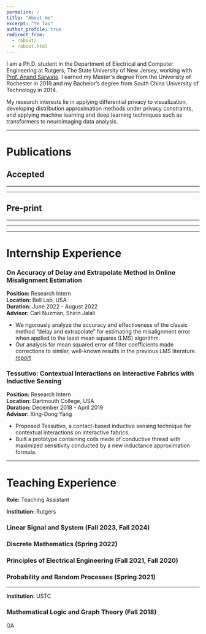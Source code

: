 ```yaml
---
permalink: /
title: "About me"
excerpt: "Ye Tao"
author_profile: true
redirect_from: 
  - /about/
  - /about.html 
---
```

<script src="_pages/paper.js"></script>

I am a Ph.D. student in the Department of Electrical and Computer Engineering at Rutgers, The State University of New Jersey, working with [Prof. Anand Sarwate](https://adsarwate.github.io). I earned my Master's degree from the University of Rochester in 2019 and my Bachelor’s degree from South China University of Technology in 2014.

My research interests lie in applying differential privacy to visualization, developing distribution approximation methods under privacy constraints, and applying machine learning and deep learning techniques such as transformers to neuroimaging data analysis.

------

<div id="publications"></div>

Publications
======

Accepted
------
<script>
  document.write(generatePaperHTML(
    "l2h.png",
    "Differentially Private Distribution Estimation Using Functional Approximation. (ICASSP 2025)",
    "Ye Tao and Anand D. Sarwate",
    "The cumulative distribution function (CDF) is fundamental due to its ability to reveal information about random variables, making it essential in studies that require privacy-preserving methods to protect sensitive data. This paper introduces a novel privacy-preserving CDF method inspired by the functional analysis and functional mechanism. Our approach projects the empirical CDF into a predefined space, approximating it using specific functions, and protects the coefficients to achieve a differentially private empirical CDF. Compared to existing methods like histogram queries and adaptive quantiles, our method is preferable in decentralized settings and scenarios where CDFs must be updated with newly collected data.",
    "https://ieeexplore.ieee.org/document/10890461"
  ));
  </script>

---

<script>
  document.write(generatePaperHTML(
    "l2h.png",
    "Federated Privacy-Preserving Visualization: A Vision Paper. (IEEE BigData 2024)",
    "Ye Tao, Anand D. Sarwate, Sandeep Panta, Sergey Plis, and Vince D. Calhoun",
    "Federated learning (FL) for distributed data has gained significant attention by enabling model training on local data without transferring it to a central system. While this approach protects sensitive information, risks of data leakage still persist, necessitating the integration of privacy-preserving techniques such as differential privacy. In many FL applications, tasks like exploratory data analysis or tracking and monitoring data that change over time are essential. For these purposes, analysts rely on data visualizations to make decisions or draw conclusions. This vision paper emphasizes the importance of federated privacy-preserving visualization and outlines a general pipeline for its implementation. We discuss the challenges of integrating federated visualizations with differential privacy and demonstrate the feasibility of this approach through examples, such as federated privacy-preserving boxplots, scatterplots, and correlation visualizations in neuroimaging. This highlights the need for further research in this promising field.",
    "https://ieeexplore.ieee.org/abstract/document/10825849"
  ));
  </script>

---

<script>
  document.write(generatePaperHTML(
    "l2h.png",
    "Privacy-Preserving Visualization of Brain Functional Network Connectivity. (ISBI 2024)",
    "Ye Tao, Anand D. Sarwate, Sandeep Panta, Sergey Plis, and Vince D. Calhoun",
    "The connectogram is a commonly used visualization of brain functional network connectivity (FNC). In this paper we study the problem of privacy-preserving connectogram visualization using differential privacy. We investigate several approaches based on perturbing correlation values and characterize their privacy cost and the impact of pre- and post-processing. In order to obtain a better privacy/visual utility tradeoff, we propose a new workflow for connectogram visualization with privacy guarantees. This workflow successfully generates connectograms similar to their non-private counterparts for group comparisons. Experiments show that qualitative assessments can be preserved while guaranteeing privacy. These results show that differential privacy is a promising method for protecting sensitive information in data visualization for biomedical data.",
    "https://ieeexplore.ieee.org/abstract/document/10635222"
  ));
  </script>

Pre-print
------

<script>
  document.write(generatePaperHTML(
    "literateLLM.png",
    'Renaissance of Literate Programming in the Era of LLMs: Enhancing LLM-Based Code Generation in Large-Scale Projects. (arXiv 2024)' ,
    "Zhang, Wuyang, Yansong Li, Zeyu Dong, Yu Wu, Yingyao Zhou, Duolei Wang, Songsirou Xing, Chichun Zhou, and Da Shen.",
    "We investigate how LLMs perform under ILP-style instructions for both document-oriented tasks and entire projects. Recognizing that many researchers rely on well-structured templates to guide LLMs, we propose a concise prompt engineering method to write LP documents so LLMs can better be involved in code generation. We also examine the capacity of various LLMs to generate Scheme and Python code on the RepoBench benchmark, illustrating the advantages of our approach. Our findings indicate that ILP with LLMs can enhance LLM-based code generation in large-scale project development.",
    "https://arxiv.org/abs/2502.17441"
  ));
</script>
---
<script>
  document.write(generatePaperHTML(
    "eapcr.png",
    'EAPCR: A Universal Feature Extractor for Scientific Data without Explicit Feature Relation Patterns. (arXiv 2024)' ,
    "Yu, Zhuohang, Ling An, Yansong Li, Yu Wu, Zeyu Dong, Zhangdi Liu, Le Gao, Zhenyu Zhang, and Chichun Zhou",
    "We propose a method to learn the representation of structured scientific data with no explicit connection among features. The method employs bilinear attention and permuted CNN to understand the implicit structure.",
    "https://arxiv.org/abs/2411.08164"
  ));
</script>

---

<script>
    document.write(generatePaperHTML(
    "datafilter.png",
    'When to Trust Your Data: Enhancing Dyna-Style Model-Based Reinforcement Learning With Data Filter. (arXiv 2024)' ,
    "Li, Yansong, Zeyu Dong, Ertai Luo, Yu Wu, Shuo Wu, and Shuo Han.",
    "we introduce an out-of-distribution (OOD) data filter that removes simulated data from the estimated model that significantly diverges from data collected in the real environment. ",
    "https://arxiv.org/abs/2410.12160"
  ));
</script>

---

<div id="experience"></div>

Internship Experience
======

### On Accuracy of Delay and Extrapolate Method in Online Misalignment Estimation
**Position:** Research Intern  
**Location:** Bell Lab, USA  
**Duration:** June 2022 - August 2022  
**Advisor:** Carl Nuzman, Shirin Jalali  
- We rigorously analyze the accuracy and effectiveness of the classic method “delay and extrapolate” for estimating the misalignment error when applied to the least mean squares (LMS) algorithm.
- Our analysis for mean squared error of filter coefficients made corrections to similar, well-known results in the previous LMS literature. [report](/files/bell_lab.pdf)

### Tessutivo: Contextual Interactions on Interactive Fabrics with Inductive Sensing
**Position:** Research Intern  
**Location:** Dartmouth College, USA  
**Duration:** December 2018 - April 2019  
**Advisor:** Xing-Dong Yang  
- Proposed Tessutivo, a contact-based inductive sensing technique for contextual interactions on interactive fabrics.
- Built a prototype containing coils made of conductive thread with maximized sensitivity conducted by a new inductance approximation formula.

---

<div id="teaching"></div>

Teaching Experience
======

**Role:** Teaching Assistant 

**Institution:** Rutgers  

### Linear Signal and System (Fall 2023, Fall 2024) 

### Discrete Mathematics (Spring 2022)  

### Principles of Electrical Engineering (Fall 2021, Fall 2020)

### Probability and Random Processes (Spring 2021)  

---
**Institution:** USTC  

### Mathematical Logic and Graph Theory (Fall 2018)  

GA
